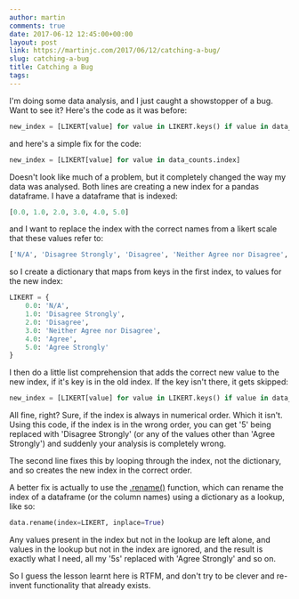 ```yaml
---
author: martin
comments: true
date: 2017-06-12 12:45:00+00:00
layout: post
link: https://martinjc.com/2017/06/12/catching-a-bug/
slug: catching-a-bug
title: Catching a Bug
tags:
---
```


I'm doing some data analysis, and I just caught a showstopper of a bug. Want to see it? Here's the code as it was before:

``` python
new_index = [LIKERT[value] for value in LIKERT.keys() if value in data_counts.index]
```


and here's a simple fix for the code:

``` python
new_index = [LIKERT[value] for value in data_counts.index]
```

Doesn't look like much of a problem, but it completely changed the way my data was analysed. Both lines are creating a new index for a pandas dataframe. I have a dataframe that is indexed:

``` python
[0.0, 1.0, 2.0, 3.0, 4.0, 5.0]
```

and I want to replace the index with the correct names from a likert scale that these values refer to:

``` python
['N/A', 'Disagree Strongly', 'Disagree', 'Neither Agree nor Disagree', 'Agree', 'Agree Strongly']
```

so I create a dictionary that maps from keys in the first index, to values for the new index:

``` python
LIKERT = {
    0.0: 'N/A',
    1.0: 'Disagree Strongly',
    2.0: 'Disagree',
    3.0: 'Neither Agree nor Disagree',
    4.0: 'Agree',
    5.0: 'Agree Strongly'
}
```

I then do a little list comprehension that adds the correct new value to the new index, if it's key is in the old index. If the key isn't there, it gets skipped:

``` python
new_index = [LIKERT[value] for value in LIKERT.keys() if value in data_counts.index]
```

All fine, right? Sure, if the index is always in numerical order. Which it isn't. Using this code, if the index is in the wrong order, you can get '5' being replaced with 'Disagree Strongly' (or any of the values other than 'Agree Strongly') and suddenly your analysis is completely wrong.

The second line fixes this by looping through the index, not the dictionary, and so creates the new index in the correct order.

A better fix is actually to use the [.rename()](https://pandas.pydata.org/pandas-docs/stable/generated/pandas.DataFrame.rename.html) function, which can rename the index of a dataframe (or the column names) using a dictionary as a lookup, like so:

``` python
data.rename(index=LIKERT, inplace=True)
```

Any values present in the index but not in the lookup are left alone, and values in the lookup but not in the index are ignored, and the result is exactly what I need, all my '5s' replaced with 'Agree Strongly' and so on.

So I guess the lesson learnt here is RTFM, and don't try to be clever and re-invent functionality that already exists.
